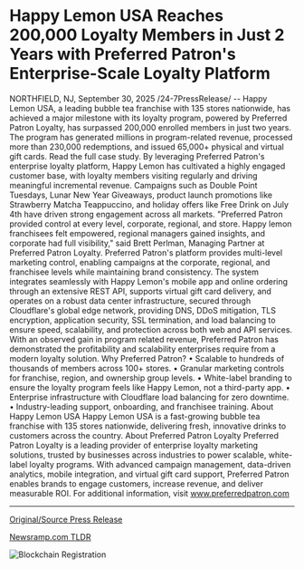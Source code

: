 # Happy Lemon USA Reaches 200,000 Loyalty Members in Just 2 Years with Preferred Patron's Enterprise-Scale Loyalty Platform

NORTHFIELD, NJ, September 30, 2025 /24-7PressRelease/ -- Happy Lemon USA, a leading bubble tea franchise with 135 stores nationwide, has achieved a major milestone with its loyalty program, powered by Preferred Patron Loyalty, has surpassed 200,000 enrolled members in just two years. The program has generated millions in program-related revenue, processed more than 230,000 redemptions, and issued 65,000+ physical and virtual gift cards. Read the full case study.  By leveraging Preferred Patron's enterprise loyalty platform, Happy Lemon has cultivated a highly engaged customer base, with loyalty members visiting regularly and driving meaningful incremental revenue.  Campaigns such as Double Point Tuesdays, Lunar New Year Giveaways, product launch promotions like Strawberry Matcha Teappuccino, and holiday offers like Free Drink on July 4th have driven strong engagement across all markets.  "Preferred Patron provided control at every level, corporate, regional, and store. Happy lemon franchisees felt empowered, regional managers gained insights, and corporate had full visibility," said Brett Perlman, Managing Partner at Preferred Patron Loyalty.  Preferred Patron's platform provides multi-level marketing control, enabling campaigns at the corporate, regional, and franchisee levels while maintaining brand consistency. The system integrates seamlessly with Happy Lemon's mobile app and online ordering through an extensive REST API, supports virtual gift card delivery, and operates on a robust data center infrastructure, secured through Cloudflare's global edge network, providing DNS, DDoS mitigation, TLS encryption, application security, SSL termination, and load balancing to ensure speed, scalability, and protection across both web and API services.  With an observed gain in program related revenue, Preferred Patron has demonstrated the profitability and scalability enterprises require from a modern loyalty solution.  Why Preferred Patron? • Scalable to hundreds of thousands of members across 100+ stores. • Granular marketing controls for franchise, region, and ownership group levels. • White-label branding to ensure the loyalty program feels like Happy Lemon, not a third-party app. • Enterprise infrastructure with Cloudflare load balancing for zero downtime. • Industry-leading support, onboarding, and franchisee training.  About Happy Lemon USA Happy Lemon USA is a fast-growing bubble tea franchise with 135 stores nationwide, delivering fresh, innovative drinks to customers across the country.  About Preferred Patron Loyalty Preferred Patron Loyalty is a leading provider of enterprise loyalty marketing solutions, trusted by businesses across industries to power scalable, white-label loyalty programs. With advanced campaign management, data-driven analytics, mobile integration, and virtual gift card support, Preferred Patron enables brands to engage customers, increase revenue, and deliver measurable ROI.  For additional information, visit www.preferredpatron.com 

---

[Original/Source Press Release](https://www.24-7pressrelease.com/press-release/527121/happy-lemon-usa-reaches-200000-loyalty-members-in-just-2-years-with-preferred-patrons-enterprise-scale-loyalty-platform)
                    

[Newsramp.com TLDR](https://newsramp.com/curated-news/happy-lemon-s-loyalty-program-hits-200k-members-in-2-years/77f40d66ceff77660e76f93163e60026) 

 

 



![Blockchain Registration](https://cdn.newsramp.app/24-7PressRelease/qrcode/259/30/irisMT1h.webp)